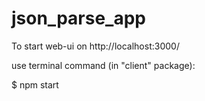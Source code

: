 # json_parse_app

To start web-ui on http://localhost:3000/ 

use terminal command (in "client" package):

$ npm start


